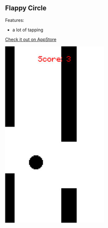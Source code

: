 ## Flappy Circle

Features:
  - a lot of tapping

[Check it out on AppStore](https://itunes.apple.com/us/app/flappy-circle/id823959621)

![Alt text](/FlappyCircle/flappyScreen.jpeg "Gameplay")
